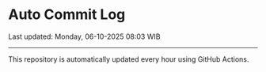 # Auto Commit Log

Last updated: Monday, 06-10-2025 08:03 WIB

---

This repository is automatically updated every hour using GitHub Actions.
